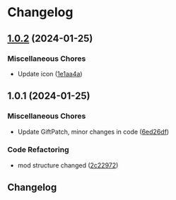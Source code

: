 # Changelog

## [1.0.2](https://github.com/Hypick122/ExplosivePresents/compare/v1.0.1...v1.0.2) (2024-01-25)


### Miscellaneous Chores

* Update icon ([1e1aa4a](https://github.com/Hypick122/ExplosivePresents/commit/1e1aa4abc7f15e974d6ac75bb0de5bdd31643387))

## 1.0.1 (2024-01-25)


### Miscellaneous Chores

* Update GiftPatch, minor changes in code ([6ed26df](https://github.com/Hypick122/ExplosivePresents/commit/6ed26df2e21eba052ead9fd0e3d4f38b46333e6f))


### Code Refactoring

* mod structure changed ([2c22972](https://github.com/Hypick122/ExplosivePresents/commit/2c229724413be225f8e7b3b6b39d908c98df5312))

## Changelog
